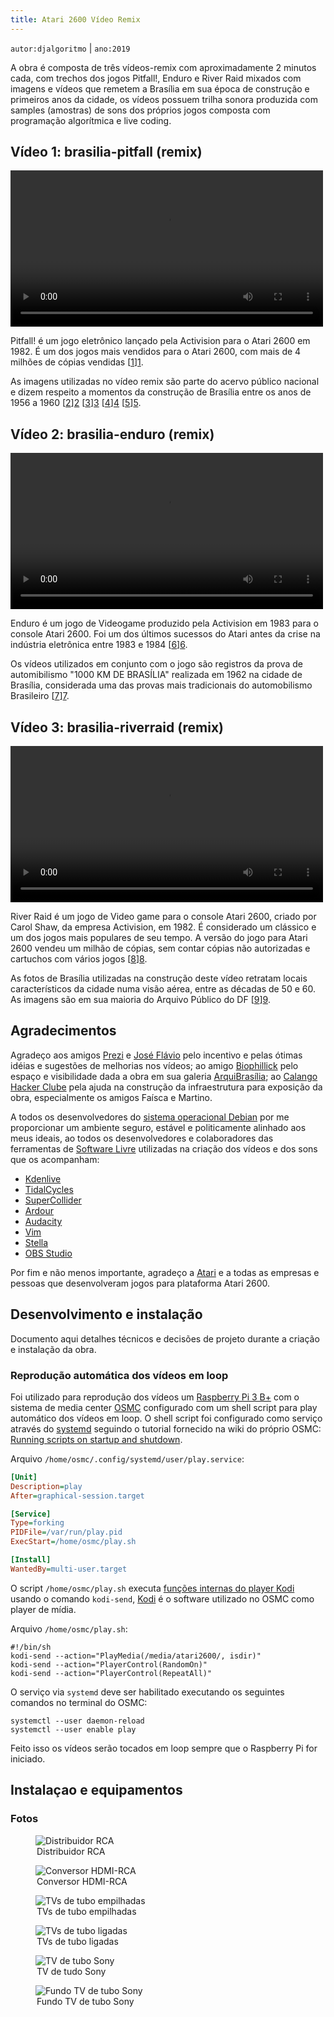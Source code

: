 ```yaml
---
title: Atari 2600 Vídeo Remix
---
```


`autor:djalgoritmo` | `ano:2019`

A obra é composta de três vídeos-remix com aproximadamente 2 minutos cada, com
trechos dos jogos Pitfall!, Enduro e River Raid mixados com imagens e vídeos
que remetem a Brasília em sua época de construção e primeiros anos da cidade,
os vídeos possuem trilha sonora produzida com samples (amostras) de sons dos
próprios jogos composta com programação algorítmica e live coding.

## Vídeo 1: brasilia-pitfall (remix)

<video width="500" controls>
  <source src="http://download.joenio.me/djalgoritmo/brasilia-pitfall.mp4" type="video/mp4">
  Seu navegador não suporta a tag vídeo.
</video> 

Pitfall! é um jogo eletrônico lançado pela Activision para o Atari 2600
em 1982. É um dos jogos mais vendidos para o Atari 2600, com mais de 4
milhões de cópias vendidas [[1]][1].

As imagens utilizadas no vídeo remix são parte do acervo público nacional e
dizem respeito a momentos da construção de Brasília entre os anos de 1956 a
1960 [[2]][2] [[3]][3] [[4]][4] [[5]][5].

## Vídeo 2: brasilia-enduro (remix)

<video width="500" controls>
  <source src="http://download.joenio.me/djalgoritmo/brasilia-enduro.mp4" type="video/mp4">
  Seu navegador não suporta a tag vídeo.
</video> 

Enduro é um jogo de Videogame produzido pela Activision em 1983 para
o console Atari 2600. Foi um dos últimos sucessos do Atari antes da
crise na indústria eletrônica entre 1983 e 1984 [[6]][6].

Os vídeos utilizados em conjunto com o jogo são registros da prova
de automibilismo "1000 KM DE BRASÍLIA" realizada em 1962 na cidade de
Brasília, considerada uma das provas mais tradicionais do automobilismo
Brasileiro [[7]][7].

## Vídeo 3: brasilia-riverraid (remix)

<video width="500" controls>
  <source src="http://download.joenio.me/djalgoritmo/brasilia-riverraid.mp4" type="video/mp4">
  Seu navegador não suporta a tag vídeo.
</video> 

River Raid é um jogo de Video game para o console Atari 2600, criado por Carol
Shaw, da empresa Activision, em 1982. É considerado um clássico e um dos jogos
mais populares de seu tempo. A versão do jogo para Atari 2600 vendeu um milhão
de cópias, sem contar cópias não autorizadas e cartuchos com vários jogos [[8]][8].

As fotos de Brasília utilizadas na construção deste vídeo retratam locais
característicos da cidade numa visão aérea, entre as décadas de 50 e 60. As
imagens são em sua maioria do Arquivo Público do DF [[9]][9].

## Agradecimentos

Agradeço aos amigos [Prezi][prezi] e [José Flávio][ze] pelo incentivo e pelas ótimas idéias e
sugestões de melhorias nos vídeos; ao amigo [Biophillick][biophillick] pelo espaço e
visibilidade dada a obra em sua galeria [ArquiBrasília][arquibrasilia]; ao
[Calango Hacker Clube][calango] pela ajuda na construção da infraestrutura para
exposição da obra, especialmente os amigos Faísca e Martino.

A todos os desenvolvedores do [sistema operacional Debian][debian] por me
proporcionar um ambiente seguro, estável e politicamente alinhado aos meus
ideais, ao todos os desenvolvedores e colaboradores das ferramentas de
[Software Livre][software-livre] utilizadas na criação dos vídeos e dos sons
que os acompanham:

* [Kdenlive](https://kdenlive.org)
* [TidalCycles](https://tidalcycles.org)
* [SuperCollider](https://supercollider.github.io)
* [Ardour](http://www.ardour.org)
* [Audacity](https://www.audacityteam.org)
* [Vim](https://www.vim.org)
* [Stella](https://stella-emu.github.io)
* [OBS Studio](https://obsproject.com)

Por fim e não menos importante, agradeço a [Atari][atari] e a todas as empresas
e pessoas que desenvolveram jogos para plataforma Atari 2600.

## Desenvolvimento e instalação

Documento aqui detalhes técnicos e decisões de projeto durante a criação e
instalação da obra.

### Reprodução automática dos vídeos em loop

Foi utilizado para reprodução dos vídeos um [Raspberry Pi 3 B+][raspberry] com
o sistema de media center [OSMC][osmc] configurado com um shell script para
play automático dos vídeos em loop. O shell script foi configurado como serviço
através do [systemd][systemd] seguindo o tutorial fornecido na wiki do próprio
OSMC: [Running scripts on startup and shutdown][osmc-wiki].

Arquivo `/home/osmc/.config/systemd/user/play.service`:

```ini
[Unit]
Description=play
After=graphical-session.target

[Service]
Type=forking
PIDFile=/var/run/play.pid
ExecStart=/home/osmc/play.sh

[Install]
WantedBy=multi-user.target
```

O script `/home/osmc/play.sh` executa [funções internas do player
Kodi][kodi-wiki] usando o comando `kodi-send`, [Kodi][kodi] é o software
utilizado no OSMC como player de mídia.

Arquivo `/home/osmc/play.sh`:

```shell
#!/bin/sh
kodi-send --action="PlayMedia(/media/atari2600/, isdir)"
kodi-send --action="PlayerControl(RandomOn)"
kodi-send --action="PlayerControl(RepeatAll)"
```

O serviço via `systemd` deve ser habilitado executando os seguintes comandos no
terminal do OSMC:

```console
systemctl --user daemon-reload
systemctl --user enable play
```

Feito isso os vídeos serão tocados em loop sempre que o Raspberry Pi for
iniciado.

## Instalaçao e equipamentos

### Fotos

<figure>
  <img src="/files/atari-2600-video-remix/distribuidor-rca.jpg" alt="Distribuidor RCA">
  <legend>Distribuidor RCA</legend>
</figure>

<figure>
  <img src="/files/atari-2600-video-remix/hdmi-rca.jpeg" alt="Conversor HDMI-RCA">
  <legend>Conversor HDMI-RCA</legend>
</figure>

<figure>
  <img src="/files/atari-2600-video-remix/pilha-tvs.jpeg" alt="TVs de tubo empilhadas">
  <legend>TVs de tubo empilhadas</legend>
</figure>

<figure>
  <img src="/files/atari-2600-video-remix/pilha-tvs-ligada.jpeg" alt="TVs de tubo ligadas">
  <legend>TVs de tubo ligadas</legend>
</figure>

<figure>
  <img src="/files/atari-2600-video-remix/tv-sony-frente.jpg" alt="TV de tubo Sony">
  <legend>TV de tudo Sony</legend>
</figure>

<figure>
  <img src="/files/atari-2600-video-remix/tv-sony-fundo.jpg" alt="Fundo TV de tubo Sony">
  <legend>Fundo TV de tubo Sony</legend>
</figure>

[1]: https://pt.wikipedia.org/wiki/Pitfall!
[2]: https://www.archdaily.com.br/br/01-81125/brasilia-em-construcao-por-marcel-gautherot/81125_81127
[3]: https://casavogue.globo.com/MostrasExpos/Fotografia/noticia/2015/10/fotos-ineditas-retratam-construcao-de-brasilia.html
[4]: https://www.msn.com/pt-br/noticias/fotos/fotos-hist%c3%b3ricas-raras-da-constru%c3%a7%c3%a3o-de-bras%c3%adlia/ss-AAw3Stj
[5]: https://ims.com.br/exposicao/as-construcoes-de-brasilia
[6]: https://pt.wikipedia.org/wiki/Enduro_(jogo_eletr%C3%B4nico)
[7]: http://retrovisoronline.blogspot.com/2011/03/historia-dos-1000-km-de-brasilia.html
[8]: https://pt.wikipedia.org/wiki/River_Raid
[9]: https://noticias.uol.com.br/album/100415brasilia50_album.jhtm#fotoNav=20
[arquibrasilia]: https://arquibrasilia.com
[calango]: http://calango.club
[debian]: http://debian.org
[software-livre]: https://www.gnu.org/philosophy/free-sw.pt-br.html
[atari]: https://www.atari.com
[biophillick]: https://biophillick.com
[prezi]: https://www.instagram.com/garotodeprogramanutella
[ze]: https://www.instagram.com/jotaffmaciel
[raspberry]: https://www.raspberrypi.org/products/raspberry-pi-3-model-b-plus
[osmc]: https://osmc.tv
[osmc-wiki]: https://osmc.tv/wiki/general/running-scripts-on-startup-and-shutdown
[kodi-wiki]: https://kodi.wiki/view/List_of_built-in_functions
[kodi]: https://kodi.tv
[systemd]: https://pt.wikipedia.org/wiki/Systemd

